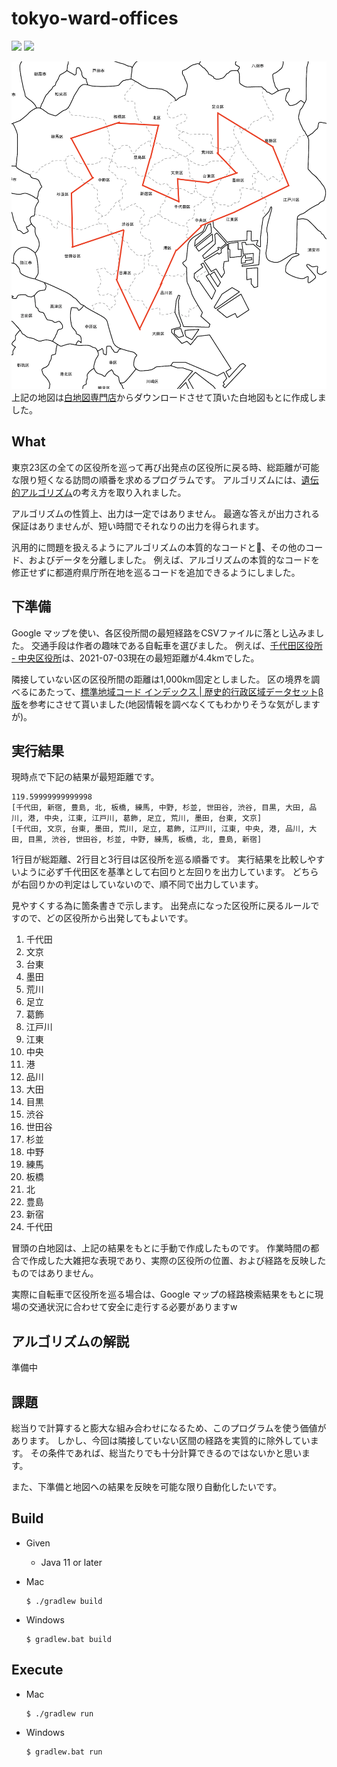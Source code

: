 # tokyo-ward-offices

![](https://img.shields.io/badge/Java-007396.svg?logo=Java&style=plastic)
![](https://img.shields.io/badge/Gradle-02303A.svg?logo=Gradle&style=plastic)

![](./docs/images/tokyo-wards.png)
上記の地図は[白地図専門店](https://www.freemap.jp/)からダウンロードさせて頂いた白地図もとに作成しました。

## What

東京23区の全ての区役所を巡って再び出発点の区役所に戻る時、総距離が可能な限り短くなる訪問の順番を求めるプログラムです。
アルゴリズムには、[遺伝的アルゴリズム](https://ja.wikipedia.org/wiki/%E9%81%BA%E4%BC%9D%E7%9A%84%E3%82%A2%E3%83%AB%E3%82%B4%E3%83%AA%E3%82%BA%E3%83%A0)の考え方を取り入れました。

アルゴリズムの性質上、出力は一定ではありません。
最適な答えが出力される保証はありませんが、短い時間でそれなりの出力を得られます。

汎用的に問題を扱えるようにアルゴリズムの本質的なコードと、その他のコード、およびデータを分離しました。
例えば、アルゴリズムの本質的なコードを修正せずに都道府県庁所在地を巡るコードを追加できるようにしました。

## 下準備

Google マップを使い、各区役所間の最短経路をCSVファイルに落とし込みました。
交通手段は作者の趣味である自転車を選びました。
例えば、[千代田区役所 - 中央区役所](https://www.google.co.jp/maps/dir/%E3%80%92102-8688+%E6%9D%B1%E4%BA%AC%E9%83%BD%E5%8D%83%E4%BB%A3%E7%94%B0%E5%8C%BA%E4%B9%9D%E6%AE%B5%E5%8D%97%EF%BC%91%E4%B8%81%E7%9B%AE%EF%BC%92%E2%88%92%EF%BC%91+%E5%8D%83%E4%BB%A3%E7%94%B0%E5%8C%BA%E5%BD%B9%E6%89%80/%E4%B8%AD%E5%A4%AE%E5%8C%BA%E5%BD%B9%E6%89%80%E3%80%81%E3%80%92104-0045+%E6%9D%B1%E4%BA%AC%E9%83%BD%E4%B8%AD%E5%A4%AE%E5%8C%BA%E7%AF%89%E5%9C%B0%EF%BC%91%E4%B8%81%E7%9B%AE%EF%BC%91%E2%88%92%EF%BC%91/@35.6823341,139.7569932,15z/data=!3m1!5s0x60188cb0939529d3:0xbfe22f2b6c50e2e3!4m14!4m13!1m5!1m1!1s0x60188c13425af13d:0x95f46fd8e714d412!2m2!1d139.7534466!2d35.6940438!1m5!1m1!1s0x60188be011e654a9:0xbdf6e9f103a900a5!2m2!1d139.7719937!2d35.6706329!3e1?hl=ja)は、2021-07-03現在の最短距離が4.4kmでした。

隣接していない区の区役所間の距離は1,000km固定としました。
区の境界を調べるにあたって、[標準地域コード インデックス | 歴史的行政区域データセットβ版](https://geoshape.ex.nii.ac.jp/city/code/?%E6%9D%B1%E4%BA%AC%E9%83%BD)を参考にさせて貰いました(地図情報を調べなくてもわかりそうな気がしますが)。

## 実行結果

現時点で下記の結果が最短距離です。

```
119.59999999999998
[千代田, 新宿, 豊島, 北, 板橋, 練馬, 中野, 杉並, 世田谷, 渋谷, 目黒, 大田, 品川, 港, 中央, 江東, 江戸川, 葛飾, 足立, 荒川, 墨田, 台東, 文京]
[千代田, 文京, 台東, 墨田, 荒川, 足立, 葛飾, 江戸川, 江東, 中央, 港, 品川, 大田, 目黒, 渋谷, 世田谷, 杉並, 中野, 練馬, 板橋, 北, 豊島, 新宿]
```

1行目が総距離、2行目と3行目は区役所を巡る順番です。
実行結果を比較しやすいように必ず千代田区を基準として右回りと左回りを出力しています。
どちらが右回りかの判定はしていないので、順不同で出力しています。

見やすくする為に箇条書きで示します。
出発点になった区役所に戻るルールですので、どの区役所から出発してもよいです。

1. 千代田
1. 文京
1. 台東
1. 墨田
1. 荒川
1. 足立
1. 葛飾
1. 江戸川
1. 江東
1. 中央
1. 港
1. 品川
1. 大田
1. 目黒
1. 渋谷
1. 世田谷
1. 杉並
1. 中野
1. 練馬
1. 板橋
1. 北
1. 豊島
1. 新宿
1. 千代田

冒頭の白地図は、上記の結果をもとに手動で作成したものです。
作業時間の都合で作成した大雑把な表現であり、実際の区役所の位置、および経路を反映したものではありません。

実際に自転車で区役所を巡る場合は、Google マップの経路検索結果をもとに現場の交通状況に合わせて安全に走行する必要がありますw

## アルゴリズムの解説

準備中

## 課題

総当りで計算すると膨大な組み合わせになるため、このプログラムを使う価値があります。
しかし、今回は隣接していない区間の経路を実質的に除外しています。
その条件であれば、総当たりでも十分計算できるのではないかと思います。

また、下準備と地図への結果を反映を可能な限り自動化したいです。

## Build
* Given
  * Java 11 or later

* Mac

  ```
  $ ./gradlew build
  ```

* Windows

  ```
  $ gradlew.bat build
  ```

## Execute

* Mac

  ```
  $ ./gradlew run
  ```

* Windows

  ```
  $ gradlew.bat run
  ```
